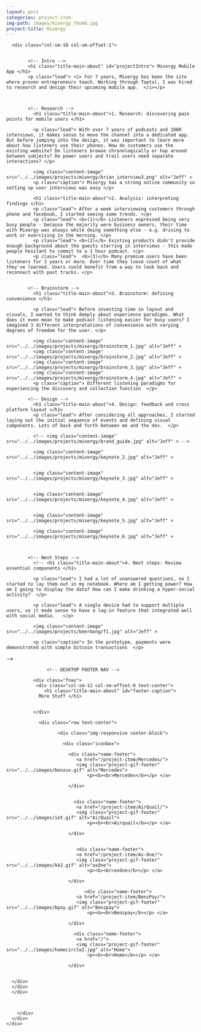 ```yaml
---
layout: post
categories: project-item
img-path: images/mixergy_thumb.jpg
project-title: Mixergy
---
```




<div class="container">
  <div class="description">
    <div class="row text-left ">



      <div class="col-sm-10 col-sm-offset-1">


            <!-- Intro -->
            <h1 class="title-main-about" id="projectIntro"> Mixergy Mobile App </h1>
            <p class="lead"> <i> For 7 years, Mixergy has been the site where proven entrepreneurs teach. Working through Toptal, I was hired to research and design their upcoming mobile app.  </i></p>



            <!-- Research -->
              <h1 class="title-main-about">1. Research: discovering pain points for mobile users </h1>

              <p class="lead"> With over 7 years of podcasts and 1000 interviews, it makes sense to move the channel into a dedicated app. But before jumping into the design, it was important to learn more about how listeners use their phones. How do customers use the existing website? Do listeners browse chronologically or hop around between subjects? Do power users and trail users need separate interactions? </p>

              <img class="content-image"  src="../../images/projects/mixergy/brian_interview3.png" alt="Jeff" >
              <p class="caption"> Mixergy has a strong online community so setting up user interviews was easy </p>

              <h1 class="title-main-about">2. Analysis: interpreting findings </h1>
              <p class="lead"> After a week interviewing customers through phone and facebook, I started seeing some trends. </p>
              <p class="lead"> <b>(1)</b> Listeners expressed being very busy people - because the majority were business owners, their time with Mixergy was always while doing something else - e.g. driving to work or exercising in the morning. </p>
              <p class="lead"> <b>(2)</b> Existing products didn't provide enough background about the guests starring in interviews - this made people hesitant to commit to a 1 hour podcast. </p>
              <p class="lead">  <b>(3)</b> Many premium users have been listeners for 3 years or more. Over time they loose count of what they've learned. Users could benefit from a way to look back and reconnect with past tracks. </p>


            <!-- Brainstorm -->
              <h1 class="title-main-about">3. Brainstorm: defining convenience </h1>

              <p class="lead"> Before investing time in layout and visuals, I wanted to think deeply about experience paradigms. What does it even mean to make podcast listening easier for busy users? I imagined 3 different interpretations of convenience with varying degrees of freedom for the user. </p>

              <img class="content-image"  src="../../images/projects/mixergy/brainstorm_1.jpg" alt="Jeff" >
              <img class="content-image"  src="../../images/projects/mixergy/brainstorm_2.jpg" alt="Jeff" >
              <img class="content-image"  src="../../images/projects/mixergy/brainstorm_3.jpg" alt="Jeff" >
              <img class="content-image"  src="../../images/projects/mixergy/brainstorm_4.jpg" alt="Jeff" >
              <p class="caption"> Different listening paradigms for experiencing the discovery and collection function  </p>

            <!-- Design -->
              <h1 class="title-main-about">4. Design: feedback and cross platform layout </h1>
              <p class="lead"> After considering all approaches, I started laying out the initial sequence of events and defining visual components. Lots of back and forth between me and the dev.  </p>

              <!-- <img class="content-image"  src="../../images/projects/mixergy/brand_guide.jpg" alt="Jeff" > -->

              <img class="content-image"  src="../../images/projects/mixergy/keynote_2.jpg" alt="Jeff" >


              <img class="content-image"  src="../../images/projects/mixergy/keynote_3.jpg" alt="Jeff" >


              <img class="content-image"  src="../../images/projects/mixergy/keynote_4.jpg" alt="Jeff" >


              <img class="content-image"  src="../../images/projects/mixergy/keynote_5.jpg" alt="Jeff" >

              <img class="content-image"  src="../../images/projects/mixergy/keynote_6.jpg" alt="Jeff" >



            <!-- Next Steps -->
              <!-- <h1 class="title-main-about">4. Next steps: Review essential components </h1>

              <p class="lead"> I had a lot of unanswered questions, so I started to lay them out in my notebook. Where am I getting power? How am I going to display the data? How can I make drinking a hyper-social activity?  </p>

              <p class="lead"> A single device had to support multiple users, so it made sense to have a log-in feature that integrated well with social media.   </p>

              <img class="content-image"  src="../../images/projects/beerbong/f1.jpg" alt="Jeff" >

              <p class="caption"> In the prototype, payments were demonstrated with simple bitcoin transactions  </p>
 -->



                   <!-- DESKTOP FOOTER NAV -->

              <div class="fnav">
               <div class="col-sm-12 col-sm-offset-0 text-center">
                  <h1 class="title-main-about" id="footer-caption">
                More Stuff </h1>


              </div>

                <div class="row text-center">

                       <div class="img-responsive center-block">

                         <div class="iconbox">

                           <div class="name-footer">
                              <a href="/project-item/Mercedes/">
                              <img class="project-gif-footer" src="../../images/benzux.gif" alt="Mercedes">
                                  <p><b><br>Mercedes</b></p> </a>

                           </div>


                             <div class="name-footer">
                              <a href="/project-item/AirQuail/">
                              <img class="project-gif-footer" src="../../images/iot.gif" alt="AirQuail">
                                  <p><b><br>Airquail</b></p> </a>

                           </div>


                              <div class="name-footer">
                              <a href="/project-item/As-One/">
                              <img class="project-gif-footer" src="../../images/kk2.gif" alt="asOne">
                                  <p><b><br>asOne</b></p> </a>

                           </div>

                                 <div class="name-footer">
                              <a href="/project-item/BenzPay/">
                              <img class="project-gif-footer" src="../../images/bpay.gif" alt="Benzpay">
                                  <p><b><br>Benzpay</b></p> </a>

                           </div>



<!--
                            <div class="name-footer">
                              <a href="/project-item/More-Projects/">
                              <img class="project-gif-footer" src="../../images/kk1.gif" alt="Other">
                                  <p><b><br>More</b></p> </a>

                           </div> -->

                             <div class="name-footer">
                              <a href="/">
                              <img class="project-gif-footer" src="../../images/homecircle2.jpg" alt="Home">
                                  <p><b><br>Home</b></p> </a>

                           </div>


      </div>
      </div>
      </div>



        </div>
      </div>
    </div>
  </div>

<!--   <div class="container">
  <div class="row text-center">
   <div class="description">
    <div class="tagline">


          <p class="lead">
         We short circuited everything on our first test. Luckily I had a seconded particle photon with me. Made sure our enclosure was waterproof.
        </p>

           <img class="content-image-vertical" src="../../images/projects/beerbong/a1.gif" alt="Jeff" >

    </div>
  </div>
</div>
</div> -->
